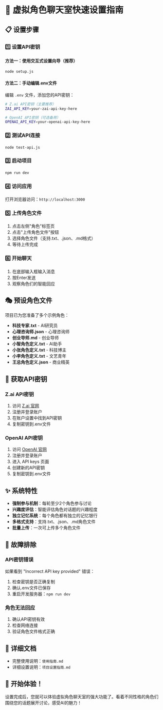 # 🚀 虚拟角色聊天室快速设置指南

## 📋 设置步骤

### 1️⃣ 设置API密钥

#### 方法一：使用交互式设置向导（推荐）
```bash
node setup.js
```

#### 方法二：手动编辑.env文件
编辑 `.env` 文件，添加您的API密钥：

```bash
# Z.ai API密钥（主要推荐）
ZAI_API_KEY=your-zai-api-key-here

# OpenAI API密钥（可选备用）
OPENAI_API_KEY=your-openai-api-key-here
```

### 2️⃣ 测试API连接
```bash
node test-api.js
```

### 3️⃣ 启动项目
```bash
npm run dev
```

### 4️⃣ 访问应用
打开浏览器访问：`http://localhost:3000`

### 5️⃣ 上传角色文件
1. 点击左侧"角色"标签页
2. 点击"上传角色文件"按钮
3. 选择角色文件（支持.txt、.json、.md格式）
4. 等待上传完成

### 6️⃣ 开始聊天
1. 在底部输入框输入消息
2. 按Enter发送
3. 观察角色们的智能回应

## 🎭 预设角色文件

项目已为您准备了多个示例角色：

- **科技专家.txt** - AI研究员
- **心理咨询师.json** - 心理咨询师  
- **创业导师.md** - 创业导师
- **小智角色定义.txt** - AI助手
- **小张角色定义.txt** - 科技博主
- **小李角色定义.txt** - 文艺青年
- **王总角色定义.json** - 商业精英

## 🔧 获取API密钥

### Z.ai API密钥
1. 访问 [Z.ai 官网](https://z.ai)
2. 注册并登录账户
3. 在账户设置中找到API密钥
4. 复制密钥到.env文件

### OpenAI API密钥
1. 访问 [OpenAI 官网](https://openai.com)
2. 注册并登录账户
3. 进入 API keys 页面
4. 创建新的API密钥
5. 复制密钥到.env文件

## ✨ 系统特性

- **强制参与机制**：每轮至少2个角色参与讨论
- **兴趣度评估**：智能评估角色对话题的兴趣程度
- **独立记忆系统**：每个角色都有独立的记忆银行
- **多格式支持**：支持.txt、.json、.md角色文件
- **批量上传**：一次可上传多个角色文件

## 🚨 故障排除

### API密钥错误
如果看到 "Incorrect API key provided" 错误：
1. 检查密钥是否正确复制
2. 确认.env文件已保存
3. 重启开发服务器：`npm run dev`

### 角色无法回应
1. 确认API密钥有效
2. 检查网络连接
3. 验证角色文件格式正确

## 📖 详细文档
- 完整使用说明：`使用指南.md`
- 详细设置说明：`项目设置指南.md`

## 🎉 开始体验！

设置完成后，您就可以体验虚拟角色聊天室的强大功能了。看着不同性格的角色们围绕您的话题展开讨论，感受AI的魅力！